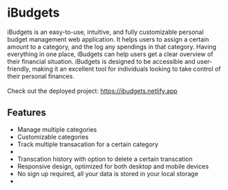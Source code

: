 # iBudgets
iBudgets is an easy-to-use, intuitive, and fully customizable personal budget management web application. It helps users to assign a certain amount to a category, and the log any spendings in that category. Having everything in one place, iBudgets can help users get a clear overview of their financial situation. iBudgets is designed to be accessible and user-friendly, making it an excellent tool for individuals looking to take control of their personal finances.
<br>
<br>
Check out the deployed project: https://ibudgets.netlify.app
<br>
<h2>Features</h2>

<ul>
<li>Manage multiple categories</li>
<li>Customizable categories</li>
<li>Track multiple transacation for a certain category<li>
<li>Transcation history with option to delete a certain transcation</li>
<li>Responsive design, optimized for both desktop and mobile devices</li>
<li>No sign up required, all your data is stored in your local storage<li>

